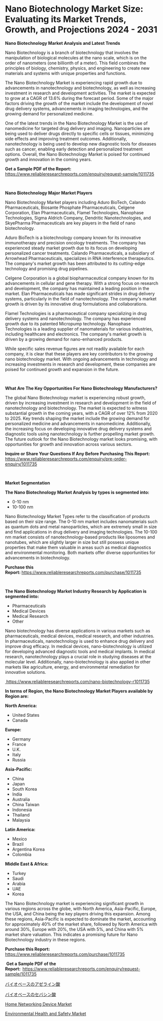 <p><h1>Nano Biotechnology Market Size: Evaluating its Market Trends, Growth, and Projections 2024 - 2031</h1></p><p><strong>Nano Biotechnology Market Analysis and Latest Trends</strong></p>
<p><p>Nano Biotechnology is a branch of biotechnology that involves the manipulation of biological molecules at the nano scale, which is on the order of nanometers (one billionth of a meter). This field combines the principles of biology, chemistry, physics, and engineering to create new materials and systems with unique properties and functions.</p><p>The Nano Biotechnology Market is experiencing rapid growth due to advancements in nanotechnology and biotechnology, as well as increasing investment in research and development activities. The market is expected to grow at a CAGR of 13.6% during the forecast period. Some of the major factors driving the growth of the market include the development of novel drug delivery systems, advancements in imaging technologies, and the growing demand for personalized medicine.</p><p>One of the latest trends in the Nano Biotechnology Market is the use of nanomedicine for targeted drug delivery and imaging. Nanoparticles are being used to deliver drugs directly to specific cells or tissues, minimizing side effects and improving treatment outcomes. Additionally, nanotechnology is being used to develop new diagnostic tools for diseases such as cancer, enabling early detection and personalized treatment options. Overall, the Nano Biotechnology Market is poised for continued growth and innovation in the coming years.</p></p>
<p><strong>Get a Sample PDF of the Report:&nbsp;</strong> <a href="https://www.reliableresearchreports.com/enquiry/request-sample/1011735">https://www.reliableresearchreports.com/enquiry/request-sample/1011735</a></p>
<p>&nbsp;</p>
<p><strong>Nano Biotechnology Major Market Players</strong></p>
<p><p>Nano Biotechnology Market players including Aduro BioTech, Calando Pharmaceuticals, Biosante Phosphate Pharmaceuticals, Celgene Corporation, Elan Pharmaceuticals, Flamel Technologies, Nanophase Technologies, Sigma Aldrich Company, Dendritic Nanotechnologies, and SkyePharma Pharmaceuticals are key players in the field of nano biotechnology. </p><p>Aduro BioTech is a biotechnology company known for its innovative immunotherapy and precision oncology treatments. The company has experienced steady market growth due to its focus on developing personalized cancer treatments. Calando Pharmaceuticals, a subsidiary of Arrowhead Pharmaceuticals, specializes in RNA interference therapeutics. The company's market growth has been attributed to its cutting-edge technology and promising drug pipelines.</p><p>Celgene Corporation is a global biopharmaceutical company known for its advancements in cellular and gene therapy. With a strong focus on research and development, the company has maintained a leading position in the market. Elan Pharmaceuticals has made significant strides in drug delivery systems, particularly in the field of nanotechnology. The company's market growth is driven by its innovative drug formulations and collaborations.</p><p>Flamel Technologies is a pharmaceutical company specializing in drug delivery systems and nanotechnology. The company has experienced growth due to its patented Micropump technology. Nanophase Technologies is a leading supplier of nanomaterials for various industries, including healthcare and electronics. The company's market growth is driven by a growing demand for nano-enhanced products.</p><p>While specific sales revenue figures are not readily available for each company, it is clear that these players are key contributors to the growing nano biotechnology market. With ongoing advancements in technology and increasing investments in research and development, these companies are poised for continued growth and expansion in the future.</p></p>
<p>&nbsp;</p>
<p><strong>What Are The Key Opportunities For Nano Biotechnology Manufacturers?</strong></p>
<p><p>The global Nano Biotechnology market is experiencing robust growth, driven by increasing investment in research and development in the field of nanotechnology and biotechnology. The market is expected to witness substantial growth in the coming years, with a CAGR of over 12% from 2020 to 2025. Key trends shaping the market include the growing demand for personalized medicine and advancements in nanomedicine. Additionally, the increasing focus on developing innovative drug delivery systems and diagnostic tools using nanotechnology is further propelling market growth. The future outlook for the Nano Biotechnology market looks promising, with opportunities for growth and innovation across various sectors.</p></p>
<p><strong>Inquire or Share Your Questions If Any Before Purchasing This Report:</strong> <a href="https://www.reliableresearchreports.com/enquiry/pre-order-enquiry/1011735">https://www.reliableresearchreports.com/enquiry/pre-order-enquiry/1011735</a></p>
<p>&nbsp;</p>
<p><strong>Market Segmentation</strong></p>
<p><strong>The Nano Biotechnology Market Analysis by types is segmented into:</strong></p>
<p><ul><li>0-10 nm</li><li>10-100 nm</li></ul></p>
<p><p>Nano Biotechnology Market Types refer to the classification of products based on their size range. The 0-10 nm market includes nanomaterials such as quantum dots and metal nanoparticles, which are extremely small in size and find applications in drug delivery and imaging technologies. The 10-100 nm market consists of nanotechnology-based products like liposomes and nanotubes, which are slightly larger in size but still possess unique properties that make them valuable in areas such as medical diagnostics and environmental monitoring. Both markets offer diverse opportunities for advancements in biotechnology.</p></p>
<p><strong>Purchase this Report:&nbsp;</strong><a href="https://www.reliableresearchreports.com/purchase/1011735">https://www.reliableresearchreports.com/purchase/1011735</a></p>
<p>&nbsp;</p>
<p><strong>The Nano Biotechnology Market Industry Research by Application is segmented into:</strong></p>
<p><ul><li>Pharmaceuticals</li><li>Medical Devices</li><li>Medical Research</li><li>Other</li></ul></p>
<p><p>Nano biotechnology has diverse applications in various markets such as pharmaceuticals, medical devices, medical research, and other industries. In pharmaceuticals, nanotechnology is used to enhance drug delivery and improve drug efficacy. In medical devices, nano-biotechnology is utilized for developing advanced diagnostic tools and medical implants. In medical research, nanotechnology plays a crucial role in studying diseases at the molecular level. Additionally, nano-biotechnology is also applied in other markets like agriculture, energy, and environmental remediation for innovative solutions.</p></p>
<p><a href="https://www.reliableresearchreports.com/nano-biotechnology-r1011735">&nbsp;https://www.reliableresearchreports.com/nano-biotechnology-r1011735</a></p>
<p><strong>In terms of Region, the Nano Biotechnology Market Players available by Region are:</strong></p>
<p>
    <p> <strong> North America: </strong>
        <ul>
            <li>United States</li>
            <li>Canada</li>
        </ul>
        </p> 
    <p> <strong> Europe: </strong>
        <ul>
            <li>Germany</li>
            <li>France</li>
            <li>U.K.</li>
            <li>Italy</li>
            <li>Russia</li>
        </ul>
        </p> 
    <p> <strong> Asia-Pacific: </strong>
        <ul>
            <li>China</li>
            <li>Japan</li>
            <li>South Korea</li>
            <li>India</li>
            <li>Australia</li>
            <li>China Taiwan</li>
            <li>Indonesia</li>
            <li>Thailand</li>
            <li>Malaysia</li>
        </ul>
        </p> 
    <p> <strong> Latin America: </strong>
        <ul>
            <li>Mexico</li>
            <li>Brazil</li>
            <li>Argentina Korea</li>
            <li>Colombia</li>
        </ul>
        </p> 
    <p> <strong> Middle East & Africa: </strong>
        <ul>
            <li>Turkey</li>
            <li>Saudi</li>
            <li>Arabia</li>
            <li>UAE</li>
            <li>Korea</li>
        </ul>
    </p>
    </p>
<p><p>The Nano Biotechnology market is experiencing significant growth in various regions across the globe, with North America, Asia-Pacific, Europe, the USA, and China being the key players driving this expansion. Among these regions, Asia-Pacific is expected to dominate the market, accounting for approximately 40% of the market share, followed by North America with around 30%, Europe with 20%, the USA with 5%, and China with 5% market share valuation. This indicates a promising future for Nano Biotechnology industry in these regions.</p></p>
<p><strong>Purchase this Report: </strong><a href="https://www.reliableresearchreports.com/purchase/1011735">https://www.reliableresearchreports.com/purchase/1011735</a></p>
<p>&nbsp;<strong>Get a Sample PDF of the Report:&nbsp;&nbsp;</strong><a href="https://www.reliableresearchreports.com/enquiry/request-sample/1011735">https://www.reliableresearchreports.com/enquiry/request-sample/1011735</a></p>
<p><strong></strong></p>
<p><p><a href="https://github.com/mm14022023/Market-Research-Report-List-2/blob/main/5500863176775.md">バイオベースのアゼライン酸</a></p><p><a href="https://github.com/NikitaBruen/Market-Research-Report-List-1/blob/main/5908361176776.md">バイオベースのセバシン酸</a></p><p><a href="https://github.com/Seman3302/Market-Research-Report-List-1/blob/main/home-networking-device-market.md">Home Networking Device Market</a></p><p><a href="https://github.com/LaceyZemlak1/Market-Research-Report-List-1/blob/main/environmental-health-and-safety-market.md">Environmental Health and Safety Market</a></p></p>